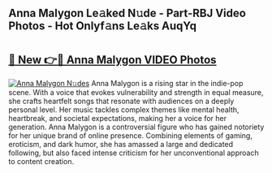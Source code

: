 ## Anna Malygon Le𝚊ked N𝚞de - Part-RBJ Video Photos - Hot Onlyf𝚊ns Le𝚊ks AuqYq

# <h2><a href="http://ac18251.deff.icu/?id=Anna+Malygon">🔗 New 👉🔴 Anna Malygon VIDEO Photos</a></h2>

[![Anna Malygon N𝚞des](https://i.imgur.com/rIISA9y.gif)](http://ac18251.deff.icu/?id=Anna+Malygon)
Anna Malygon is a rising star in the indie-pop scene. With a voice that evokes vulnerability and strength in equal measure, she crafts heartfelt songs that resonate with audiences on a deeply personal level. Her music tackles complex themes like mental health, heartbreak, and societal expectations, making her a voice for her generation. Anna Malygon is a controversial figure who has gained notoriety for her unique brand of online presence. Combining elements of gaming, eroticism, and dark humor, she has amassed a large and dedicated following, but also faced intense criticism for her unconventional approach to content creation.
